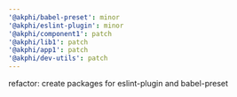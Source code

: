 ```yaml
---
'@akphi/babel-preset': minor
'@akphi/eslint-plugin': minor
'@akphi/component1': patch
'@akphi/lib1': patch
'@akphi/app1': patch
'@akphi/dev-utils': patch
---
```


refactor: create packages for eslint-plugin and babel-preset
